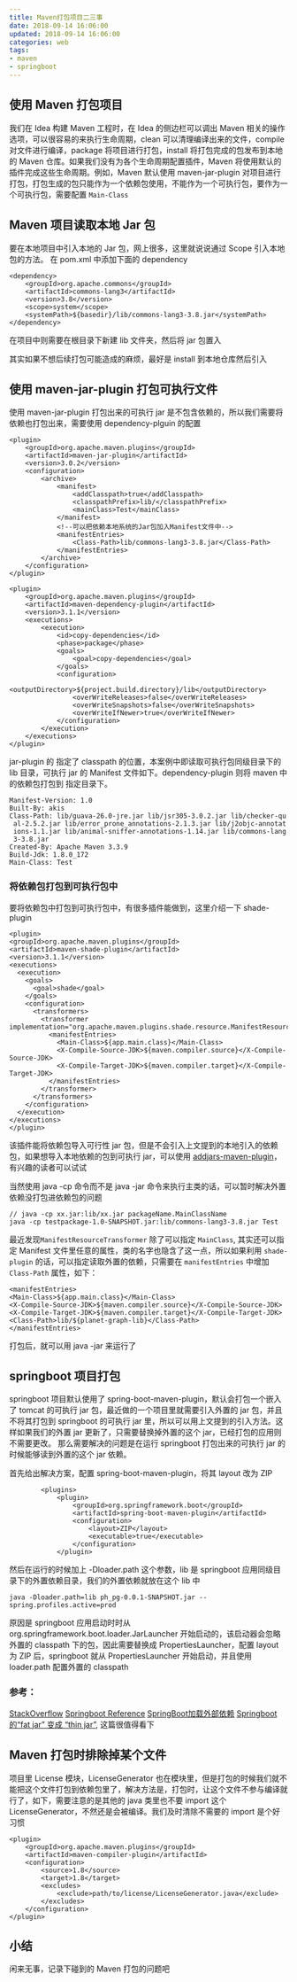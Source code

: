 ```yaml
---
title: Maven打包项目二三事
date: 2018-09-14 16:06:00
updated: 2018-09-14 16:06:00
categories: web
tags:
- maven
- springboot
---
```


## 使用 Maven 打包项目
我们在 Idea 构建 Maven 工程时，在 Idea 的侧边栏可以调出 Maven 相关的操作选项，可以很容易的来执行生命周期，clean 可以清理编译出来的文件，compile 对文件进行编译，package 将项目进行打包，install 将打包完成的包发布到本地的 Maven 仓库。如果我们没有为各个生命周期配置插件，Maven 将使用默认的插件完成这些生命周期。例如，Maven 默认使用 maven-jar-plugin 对项目进行打包，打包生成的包只能作为一个依赖包使用，不能作为一个可执行包，要作为一个可执行包，需要配置 `Main-Class`
<!-- more -->

## Maven 项目读取本地 Jar 包
要在本地项目中引入本地的 Jar 包，网上很多，这里就说说通过 Scope 引入本地包的方法。
在 pom.xml 中添加下面的 dependency
```
<dependency>
    <groupId>org.apache.commons</groupId>
    <artifactId>commons-lang3</artifactId>
    <version>3.8</version>
    <scope>system</scope>
    <systemPath>${basedir}/lib/commons-lang3-3.8.jar</systemPath>
</dependency>
```
在项目中则需要在根目录下新建 lib 文件夹，然后将 jar 包置入

其实如果不想后续打包可能造成的麻烦，最好是 install 到本地仓库然后引入

## 使用 maven-jar-plugin 打包可执行文件
使用 maven-jar-plugin 打包出来的可执行 jar 是不包含依赖的，所以我们需要将依赖也打包出来，需要使用 dependency-plguin 的配置
```
<plugin>
    <groupId>org.apache.maven.plugins</groupId>
    <artifactId>maven-jar-plugin</artifactId>
    <version>3.0.2</version>
    <configuration>
        <archive>
            <manifest>
                <addClasspath>true</addClasspath>
                <classpathPrefix>lib/</classpathPrefix>
                <mainClass>Test</mainClass>
            </manifest>
            <!--可以把依赖本地系统的Jar包加入Manifest文件中-->
            <manifestEntries>
                <Class-Path>lib/commons-lang3-3.8.jar</Class-Path>
            </manifestEntries>
        </archive>
    </configuration>
</plugin>

<plugin>
    <groupId>org.apache.maven.plugins</groupId>
    <artifactId>maven-dependency-plugin</artifactId>
    <version>3.1.1</version>
    <executions>
        <execution>
            <id>copy-dependencies</id>
            <phase>package</phase>
            <goals>
                <goal>copy-dependencies</goal>
            </goals>
            <configuration>
                <outputDirectory>${project.build.directory}/lib</outputDirectory>
                <overWriteReleases>false</overWriteReleases>
                <overWriteSnapshots>false</overWriteSnapshots>
                <overWriteIfNewer>true</overWriteIfNewer>
            </configuration>
        </execution>
    </executions>
</plugin>	
```
jar-plugin 的 <classpathPrefix> 指定了 classpath 的位置，本案例中即读取可执行包同级目录下的 lib 目录，可执行 jar 的 Manifest 文件如下。dependency-plugin 则将 maven 中的依赖包打包到 <outputDirectory> 指定目录下。
```
Manifest-Version: 1.0
Built-By: akis
Class-Path: lib/guava-26.0-jre.jar lib/jsr305-3.0.2.jar lib/checker-qu
 al-2.5.2.jar lib/error_prone_annotations-2.1.3.jar lib/j2objc-annotat
 ions-1.1.jar lib/animal-sniffer-annotations-1.14.jar lib/commons-lang
 3-3.8.jar
Created-By: Apache Maven 3.3.9
Build-Jdk: 1.8.0_172
Main-Class: Test
```

### 将依赖包打包到可执行包中
要将依赖包中打包到可执行包中，有很多插件能做到，这里介绍一下 shade-plugin
```
<plugin>
<groupId>org.apache.maven.plugins</groupId>
<artifactId>maven-shade-plugin</artifactId>
<version>3.1.1</version>
<executions>
  <execution>
    <goals>
      <goal>shade</goal>
    </goals>
    <configuration>
      <transformers>
        <transformer implementation="org.apache.maven.plugins.shade.resource.ManifestResourceTransformer">
          <manifestEntries>
            <Main-Class>${app.main.class}</Main-Class>
            <X-Compile-Source-JDK>${maven.compiler.source}</X-Compile-Source-JDK>
            <X-Compile-Target-JDK>${maven.compiler.target}</X-Compile-Target-JDK>
          </manifestEntries>
        </transformer>
      </transformers>
    </configuration>
  </execution>
</executions>
</plugin>	
```
该插件能将依赖包导入可行性 jar 包，但是不会引入上文提到的本地引入的依赖包，如果想导入本地依赖的包到可执行 jar，可以使用 [addjars-maven-plugin](https://blog.csdn.net/gaopu12345/article/details/78596830)，有兴趣的读者可以试试

当然使用 java -cp 命令而不是 java -jar 命令来执行主类的话，可以暂时解决外置依赖没打包进依赖包的问题
```
// java -cp xx.jar:lib/xx.jar packageName.MainClassName
java -cp testpackage-1.0-SNAPSHOT.jar:lib/commons-lang3-3.8.jar Test
```
最近发现`ManifestResourceTransformer` 除了可以指定 `MainClass`, 其实还可以指定 Manifest 文件里任意的属性，类的名字也隐含了这一点，所以如果利用 `shade-plugin` 的话，可以指定读取外置的依赖，只需要在 `manifestEntries` 中增加 `Class-Path` 属性，如下：
```
<manifestEntries>
<Main-Class>${app.main.class}</Main-Class>
<X-Compile-Source-JDK>${maven.compiler.source}</X-Compile-Source-JDK>
<X-Compile-Target-JDK>${maven.compiler.target}</X-Compile-Target-JDK>
<Class-Path>lib/${planet-graph-lib}</Class-Path>
</manifestEntries>
```
打包后，就可以用 java -jar 来运行了

## springboot 项目打包
springboot 项目默认使用了 spring-boot-maven-plugin，默认会打包一个嵌入了 tomcat 的可执行 jar 包，最近做的一个项目里就需要引入外置的 jar 包，并且不将其打包到 springboot 的可执行 jar 里，所以可以用上文提到的引入方法。这样如果我们的外置 jar 更新了，只需要替换掉外置的这个 jar，已经打包的应用则不需要更改。
那么需要解决的问题是在运行 springboot 打包出来的可执行 jar 的时候能够读到外置的这个 jar 依赖。

首先给出解决方案，配置 spring-boot-maven-plugin，将其 layout 改为 ZIP
```
        <plugins>
            <plugin>
                <groupId>org.springframework.boot</groupId>
                <artifactId>spring-boot-maven-plugin</artifactId>
                <configuration>
                    <layout>ZIP</layout>
                    <executable>true</executable>
                </configuration>
            </plugin>
```
然后在运行的时候加上 -Dloader.path 这个参数，lib 是 springboot 应用同级目录下的外置依赖目录，我们的外置依赖就放在这个 lib 中
```
java -Dloader.path=lib ph_pg-0.0.1-SNAPSHOT.jar --spring.profiles.active=prod
```
原因是 springboot 应用启动时时从 org.springframework.boot.loader.JarLauncher 开始启动的，该启动器会忽略外置的 classpath 下的包，因此需要替换成 PropertiesLauncher，配置 layout 为 ZIP 后，springboot 就从 PropertiesLauncher 开始启动，并且使用 loader.path 配置外置的 classpath
### 参考：
[StackOverflow](https://stackoverflow.com/questions/40994851/spring-boot-executable-jar-layout-changes-break-classpath)
[Springboot Reference](https://docs.spring.io/spring-boot/docs/current/reference/htmlsingle/#executable-jar-launching)
[SpringBoot加载外部依赖](https://www.jianshu.com/p/a2cf2336a48c)
[Springboot的“fat jar” 变成 “thin jar”](https://blog.csdn.net/timedifier2/article/details/53925825), 这篇很值得看下

## Maven 打包时排除掉某个文件
项目里 License 模块，LicenseGenerator 也在模块里，但是打包的时候我们就不能把这个文件打包到依赖包里了，解决方法是，打包时，让这个文件不参与编译就行了，如下，需要注意的是其他的 java 类里也不要 import 这个 LicenseGenerator，不然还是会被编译。我们及时清除不需要的 import 是个好习惯
```
<plugin>
    <groupId>org.apache.maven.plugins</groupId>
    <artifactId>maven-compiler-plugin</artifactId>
    <configuration>
        <source>1.8</source>
        <target>1.8</target>
        <excludes>
            <exclude>path/to/license/LicenseGenerator.java</exclude>
        </excludes>
    </configuration>
</plugin>
```

## 小结
闲来无事，记录下碰到的 Maven 打包的问题吧



